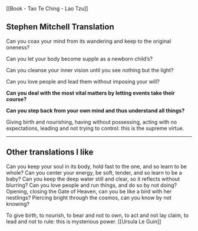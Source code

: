 [[Book - Tao Te Ching - Lao Tzu]]

## Stephen Mitchell Translation
Can you coax your mind from its wandering
and keep to the original oneness?

Can you let your body become
supple as a newborn child’s?

Can you cleanse your inner vision
until you see nothing but the light?

Can you love people and lead them
without imposing your will?

**Can you deal with the most vital matters
by letting events take their course?**

**Can you step back from your own mind
and thus understand all things?**

Giving birth and nourishing,
having without possessing,
acting with no expectations,
leading and not trying to control:
this is the supreme virtue.

-------------------
## Other translations I like
Can you keep your soul in its body,
hold fast to the one,
and so learn to be whole?
Can you center your energy,
be soft, tender,
and so learn to be a baby?
Can you keep the deep water still and clear,
so it reflects without blurring?
Can you love people and run things,
and do so by not doing?
Opening, closing the Gate of Heaven,
can you be like a bird with her nestlings?
Piercing bright through the cosmos,
can you know by not knowing?

To give birth, to nourish,
to bear and not to own,
to act and not lay claim,
to lead and not to rule:
this is mysterious power. [[Ursula Le Guin]]